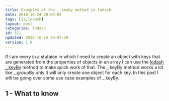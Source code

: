```yaml
---
title: Examples of the _.keyby method in lodash
date: 2018-10-24 20:03:00
tags: [js,lodash]
layout: post
categories: lodash
id: 311
updated: 2018-10-24 20:07:29
version: 1.0
---
```


If I am every in a stutaion in which I need to create an object with keys that are generated from the properties of objects in an array I can use the [lodash](https://lodash.com/) [\_.keyBy](https://lodash.com/docs/4.17.10#keyby) method to make quick work of that. The \_.keyBy method works a lot like \_.groupBy only it will only create one object for each key. In this post I will be going over some use case examples of \_.keyBy.


<!-- more -->

## 1 - What to know
